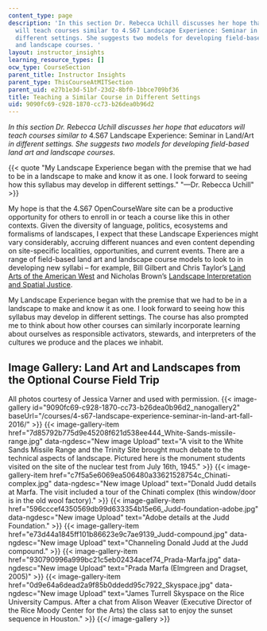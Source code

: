```yaml
---
content_type: page
description: 'In this section Dr. Rebecca Uchill discusses her hope that educators
  will teach courses similar to 4.S67 Landscape Experience: Seminar in Land/Art in
  different settings. She suggests two models for developing field-based land art
  and landscape courses. '
layout: instructor_insights
learning_resource_types: []
ocw_type: CourseSection
parent_title: Instructor Insights
parent_type: ThisCourseAtMITSection
parent_uid: e27b1e3d-51bf-23d2-8bf0-1bbce709bf36
title: Teaching a Similar Course in Different Settings
uid: 9090fc69-c928-1870-cc73-b26dea0b96d2
---
```


_In this section Dr. Rebecca Uchill discusses her hope that educators will teach courses similar to_ 4.S67 Landscape Experience: Seminar in Land/Art _in different settings. She suggests two models for developing field-based land art and landscape courses._

{{< quote "My Landscape Experience began with the premise that we had to be in a landscape to make and know it as one. I look forward to seeing how this syllabus may develop in different settings." "—Dr. Rebecca Uchill" >}}

My hope is that the 4.S67 OpenCourseWare site can be a productive opportunity for others to enroll in or teach a course like this in other contexts. Given the diversity of language, politics, ecosystems and formalisms of landscapes, I expect that these Landscape Experiences might vary considerably, accruing different nuances and even content depending on site-specific localities, opportunities, and current events. There are a range of field-based land art and landscape course models to look to in developing new syllabi – for example, Bill Gilbert and Chris Taylor’s [Land Arts of the American West](https://utpress.utexas.edu/books/taylan) and Nicholas Brown’s [Landscape Interpretation and Spatial Justice](http://interpretationspatialjustice.tumblr.com/description).

My Landscape Experience began with the premise that we had to be in a landscape to make and know it as one. I look forward to seeing how this syllabus may develop in different settings. The course has also prompted me to think about how other courses can similarly incorporate learning about ourselves as responsible activators, stewards, and interpreters of the cultures we produce and the places we inhabit.

Image Gallery: Land Art and Landscapes from the Optional Course Field Trip
--------------------------------------------------------------------------

All photos courtesy of Jessica Varner and used with permission.
{{< image-gallery id="9090fc69-c928-1870-cc73-b26dea0b96d2_nanogallery2" baseUrl="/courses/4-s67-landscape-experience-seminar-in-land-art-fall-2016/" >}}
{{< image-gallery-item href="7d85792b775d9e45208f621d538ee444_White-Sands-missile-range.jpg" data-ngdesc="New image Upload" text="A visit to the White Sands Missile Range and the Trinity Site brought much debate to the technical aspects of landscape. Pictured here is the monument students visited on the site of the nuclear test from July 16th, 1945." >}}
{{< image-gallery-item href="c7f5a5e6069ea506480a33621528754c_Chinati-complex.jpg" data-ngdesc="New image Upload" text="Donald Judd details at Marfa. The visit included a tour of the Chinati complex (this window/door is in the old wool factory)." >}}
{{< image-gallery-item href="596cccef4350569db99d633354b15e66_Judd-foundation-adobe.jpg" data-ngdesc="New image Upload" text="Adobe details at the Judd Foundation." >}}
{{< image-gallery-item href="e73d44a1845ff101b86623e9c7ae9139_Judd-compound.jpg" data-ngdesc="New image Upload" text="Channeling Donald Judd at the Judd compound." >}}
{{< image-gallery-item href="930790996a999bc21c5eb02434acef74_Prada-Marfa.jpg" data-ngdesc="New image Upload" text="Prada Marfa (Elmgreen and Dragset, 2005)" >}}
{{< image-gallery-item href="0d9e64a6dead2a9f85b0ddedd95c7922_Skyspace.jpg" data-ngdesc="New image Upload" text="James Turrell Skyspace on the Rice University Campus. After a chat from Alison Weaver (Executive Director of the Rice Moody Center for the Arts) the class sat to enjoy the sunset sequence in Houston." >}}
{{</ image-gallery >}}